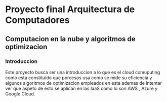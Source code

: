 # Proyecto final Arquitectura de Computadores

## Computacion en la nube y algoritmos de optimizacion

### Introduccion

Este proyecto busca ser una introduccion a lo que es el cloud comuputing como esta constituido que porcesos
usa como se mide su eficiencia y algunos algoritmos de optimizacion empleados en esta ademas de intentar
ver que aspeto de esto se aplican en las IaaS como lo son AWS , Azure y Google Cloud.
